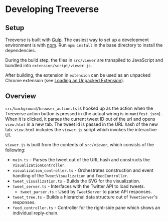 Developing Treeverse
====================

Setup
-----

Treeverse is built with [Gulp](http://gulpjs.com/). The easiest way to set up a
development environment is with [npm](https://www.npmjs.com/). Run `npm install`
in the base directory to install the dependencies.

During the build step, the files in `src/viewer` are transpiled to JavaScript and
bundled into `extension/script/viewer.js`.

After building, the extension in `extension` can be used as an unpacked Chrome
extension (see [Loading an Unpacked Extension](https://developer.chrome.com/extensions/getstarted#unpacked)).

Overview
--------

`src/background/browser_action.ts` is hooked up as the action when the Treeverse
action button is pressed in (the actual wiring is in `manifest.json`). When it is clicked,
it parses the current tweet ID out of the url and opens `view.html` in a new tab. The tweet
id is passed in the URL hash of the new tab. `view.html` includes the `viewer.js` script which
invokes the interactive UI.

`viewer.js` is built from the contents of `src/viewer`, which consists of the following:

- `main.ts` - Parses the tweet out of the URL hash and constructs the `VisualizationController`.
- `visualization_controller.ts` - Orchestrates construction and event handling of the `TweetVisualization` and `FeedController`.
- `tweet_visualization.ts` - Builds the SVG for the visualization.
- `tweet_server.ts` - Interfaces with the Twitter API to load tweets.
    - `tweet_parser.ts` - Used by `TweetServer` to parse API responses.
- `tweet_tree.ts` - Builds a hierarchal data structure out of `TweetServer`'s responses.
- `feed_controller.ts` - Controller for the right-side pane which shows an individual reply-chain. 